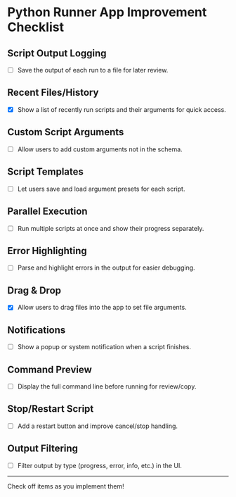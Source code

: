 # Python Runner App Improvement Checklist

##  Script Output Logging
- [ ] Save the output of each run to a file for later review.

##  Recent Files/History
- [x] Show a list of recently run scripts and their arguments for quick access.

##  Custom Script Arguments
- [ ] Allow users to add custom arguments not in the schema.

##  Script Templates
- [ ] Let users save and load argument presets for each script.

##  Parallel Execution
- [ ] Run multiple scripts at once and show their progress separately.

##  Error Highlighting
- [ ] Parse and highlight errors in the output for easier debugging.

##  Drag & Drop
- [x] Allow users to drag files into the app to set file arguments.

##  Notifications
- [ ] Show a popup or system notification when a script finishes.

##  Command Preview
- [ ] Display the full command line before running for review/copy.

##  Stop/Restart Script
- [ ] Add a restart button and improve cancel/stop handling.

##  Output Filtering
- [ ] Filter output by type (progress, error, info, etc.) in the UI.

---

Check off items as you implement them!
